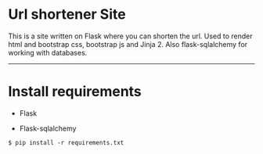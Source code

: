 # Url shortener Site

This is a site written on Flask where you can shorten the url. Used to render html and bootstrap css, bootstrap js and Jinja 2. Also flask-sqlalchemy for working with databases.

---

# Install requirements

- Flask

- Flask-sqlalchemy


``$ pip install -r requirements.txt``